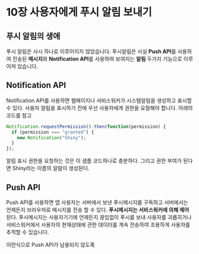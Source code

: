 # 10장 사용자에게 푸시 알림 보내기

## 푸시 알림의 생애

푸시 알림은 사시 하나로 이루어지지 않았습니다. 푸시알림은 사실 **Push API**를 사용하여 전송된 **메시지**와 **Notification API**를 사용하여 보여지는 **알림** 두가지 기능으로 이루어져 있습니다.



## Notification API

Notification API를 사용하면 웹페이지나 서비스워커가 시스템알림을 생성하고 표시할 수 있다. 사용자 알림을 표시하기 전에 우선 사용자에게 권한을 요철해야 합니다. 아래의 코드를 참고

```javascript
Notification.requestPermission().then(function(permission) {
  if (permission === "granted") {
    new Notification("Shiny");
  }
});
```

알림 표시 권한을 요청하는 것은 이 샘플 코드하나로 충분하다. 그리고 권한 부여가 된다면 Shiny라는 이름의 알람이 생성된다. 



## Push API

Push API를 사용하면 앱 사용자는 서버에서 보낸 푸시메시지를 구독하고 서버에서는 언제든지 브라우저로 메시지를 전송 할 수 있다. **푸시메시지는 서비스워커에 의해 제어**된다.  푸시메시지는 사용자기기에 언제든지 끊임없이 푸시를 보내 사용자를 괴롭히거나 서비스워커에서 사용자의 현재상태에 관한 데이터를 계속 전송하여 조용하게 사용자를 추적할 수 있습니다.

이런식으로 Push API가 남용되지 않도록 